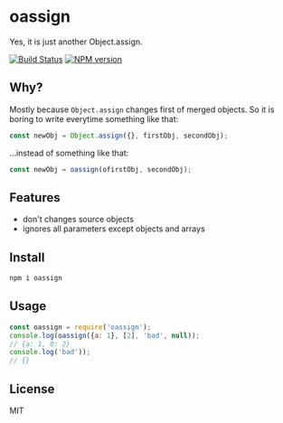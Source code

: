 # oassign

Yes, it is just another Object.assign.

[![Build Status][travis-image]][travis-url]
[![NPM version][npm-image]][npm-url]

## Why?

Mostly because `Object.assign` changes first of merged objects. So it is boring to write everytime something like that:

```js
const newObj = Object.assign({}, firstObj, secondObj);
```

...instead of something like that:

```js
const newObj = oassign(ofirstObj, secondObj);
```

## Features

* don't changes source objects
* ignores all parameters except objects and arrays

## Install

```bash
npm i oassign
```

## Usage

```js
const oassign = require('oassign');
console.log(oassign({a: 1}, [2], 'bad', null));
// {a: 1, 0: 2}
console.log('bad'));
// {}
```

## License

MIT

[npm-url]: https://npmjs.org/package/oassign
[npm-image]: https://badge.fury.io/js/oassign.svg
[travis-url]: https://travis-ci.org/astur/oassign
[travis-image]: https://travis-ci.org/astur/oassign.svg?branch=master
